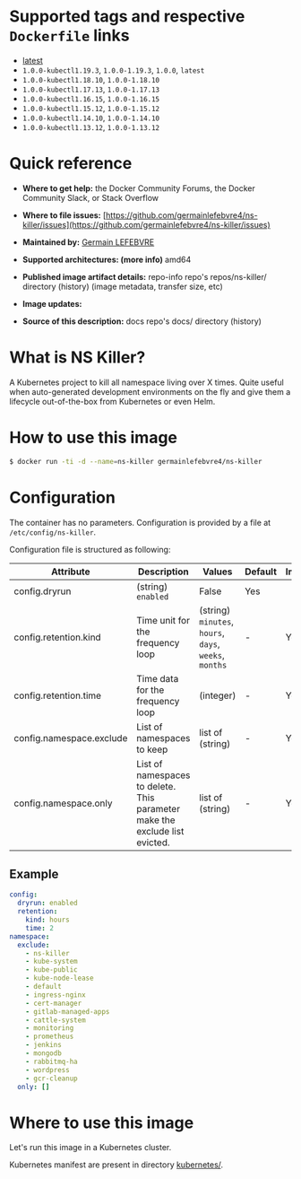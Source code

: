 # Supported tags and respective `Dockerfile` links
* [latest](Dockerfile)
* `1.0.0-kubectl1.19.3`, `1.0.0-1.19.3`, `1.0.0`, `latest`
* `1.0.0-kubectl1.18.10`, `1.0.0-1.18.10`
* `1.0.0-kubectl1.17.13`, `1.0.0-1.17.13`
* `1.0.0-kubectl1.16.15`, `1.0.0-1.16.15`
* `1.0.0-kubectl1.15.12`, `1.0.0-1.15.12`
* `1.0.0-kubectl1.14.10`, `1.0.0-1.14.10`
* `1.0.0-kubectl1.13.12`, `1.0.0-1.13.12`

# Quick reference
* **Where to get help:**
the Docker Community Forums, the Docker Community Slack, or Stack Overflow

* **Where to file issues:**
[https://github.com/germainlefebvre4/ns-killer/issues](https://github.com/germainlefebvre4/ns-killer/issues)

* **Maintained by:**
[Germain LEFEBVRE](https://github.com/germainlefebvre4)

* **Supported architectures: (more info)**
amd64

* **Published image artifact details:**
repo-info repo's repos/ns-killer/ directory (history)
(image metadata, transfer size, etc)

* **Image updates:**

* **Source of this description:**
docs repo's docs/ directory (history)

# What is NS Killer?
A Kubernetes project to kill all namespace living over X times. Quite useful when auto-generated development environments on the fly and give them a lifecycle out-of-the-box from Kubernetes or even Helm.

# How to use this image
```sh
$ docker run -ti -d --name=ns-killer germainlefebvre4/ns-killer
```

# Configuration
The container has no parameters. Configuration is provided by a file at `/etc/config/ns-killer`.

Configuration file is structured as following:

| Attribute | Description | Values | Default | Implemented? |
|---|---|---|---|---|
| config.dryrun | (string) `enabled` | False | Yes |
| config.retention.kind | Time unit for the frequency loop | (string) `minutes`, `hours`, `days`, `weeks`, `months` | - | Yes |
| config.retention.time | Time data for the frequency loop | (integer) | - | Yes |
| config.namespace.exclude | List of namespaces to keep | list of (string) | - | Yes |
| config.namespace.only | List of namespaces to delete. This parameter make the exclude list evicted. | list of (string) | - | Yes |

## Example
```yaml
config:
  dryrun: enabled
  retention:
    kind: hours
    time: 2
namespace:
  exclude:
    - ns-killer
    - kube-system
    - kube-public
    - kube-node-lease
    - default
    - ingress-nginx
    - cert-manager
    - gitlab-managed-apps
    - cattle-system
    - monitoring
    - prometheus
    - jenkins
    - mongodb
    - rabbitmq-ha
    - wordpress
    - gcr-cleanup
  only: []
```

# Where to use this image
Let's run this image in a Kubernetes cluster.

Kubernetes manifest are present in directory [kubernetes/](kubernetes).